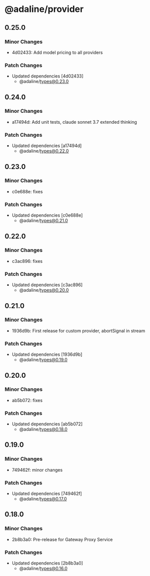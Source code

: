 # @adaline/provider

## 0.25.0

### Minor Changes

- 4d02433: Add model pricing to all providers

### Patch Changes

- Updated dependencies [4d02433]
  - @adaline/types@0.23.0

## 0.24.0

### Minor Changes

- a17494d: Add unit tests, claude sonnet 3.7 extended thinking

### Patch Changes

- Updated dependencies [a17494d]
  - @adaline/types@0.22.0

## 0.23.0

### Minor Changes

- c0e688e: fixes

### Patch Changes

- Updated dependencies [c0e688e]
  - @adaline/types@0.21.0

## 0.22.0

### Minor Changes

- c3ac896: fixes

### Patch Changes

- Updated dependencies [c3ac896]
  - @adaline/types@0.20.0

## 0.21.0

### Minor Changes

- 1936d9b: First release for custom provider, abortSignal in stream

### Patch Changes

- Updated dependencies [1936d9b]
  - @adaline/types@0.19.0

## 0.20.0

### Minor Changes

- ab5b072: fixes

### Patch Changes

- Updated dependencies [ab5b072]
  - @adaline/types@0.18.0

## 0.19.0

### Minor Changes

- 749462f: minor changes

### Patch Changes

- Updated dependencies [749462f]
  - @adaline/types@0.17.0

## 0.18.0

### Minor Changes

- 2b8b3a0: Pre-release for Gateway Proxy Service

### Patch Changes

- Updated dependencies [2b8b3a0]
  - @adaline/types@0.16.0
